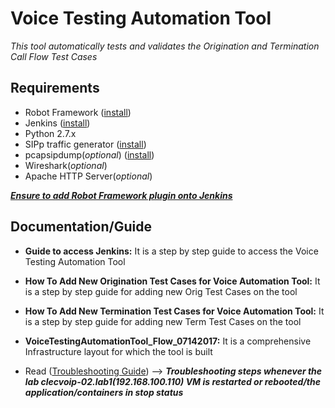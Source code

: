 # Voice Testing Automation Tool

*This tool automatically tests and validates the Origination and Termination Call Flow Test Cases*


## Requirements
* Robot Framework ([install](https://wiki.contribs.org/Robotframework))
* Jenkins ([install](https://www.vultr.com/docs/how-to-install-jenkins-on-centos-7))
* Python 2.7.x
* SIPp traffic generator ([install](http://sipp-wip.readthedocs.io/en/latest/installation.html))
* pcapsipdump(*optional*) ([install](http://pcapsipdump.sourceforge.net/))
* Wireshark(*optional*)
* Apache HTTP Server(*optional*)

***[Ensure to add Robot Framework plugin onto Jenkins](https://wiki.jenkins.io/display/JENKINS/Robot+Framework+Plugin)***


## Documentation/Guide
* **Guide to access Jenkins:** It is a step by step guide to access the Voice Testing Automation Tool

* **How To Add New Origination Test Cases for Voice Automation Tool:** It is a step by step guide for adding new Orig Test Cases on the tool

* **How To Add New Termination Test Cases for Voice Automation Tool:** It is a step by step guide for adding new Term Test Cases on the tool

* **VoiceTestingAutomationTool_Flow_07142017:** It is a comprehensive Infrastructure layout for which the tool is built

* Read ([Troubleshooting Guide](https://github.com/cfernando3/VoiceTestingAutomationTool/blob/master/Troubleshooting%20Guide%20.pdf)) --> ***Troubleshooting steps whenever the lab clecvoip-02.lab1(192.168.100.110) VM is restarted or rebooted/the application/containers in stop status***




